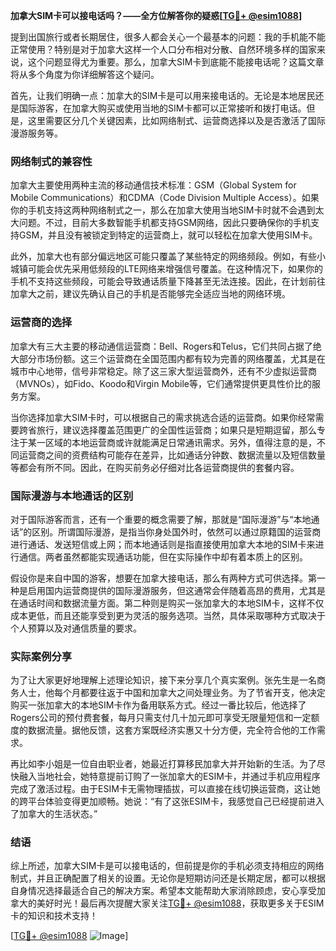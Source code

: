 **加拿大SIM卡可以接电话吗？——全方位解答你的疑惑[[TG💪+ @esim1088](https://t.me/s/esim1088)]**

提到出国旅行或者长期居住，很多人都会关心一个最基本的问题：我的手机能不能正常使用？特别是对于加拿大这样一个人口分布相对分散、自然环境多样的国家来说，这个问题显得尤为重要。那么，加拿大SIM卡到底能不能接电话呢？这篇文章将从多个角度为你详细解答这个疑问。

首先，让我们明确一点：加拿大的SIM卡是可以用来接电话的。无论是本地居民还是国际游客，在加拿大购买或使用当地的SIM卡都可以正常接听和拨打电话。但是，这里需要区分几个关键因素，比如网络制式、运营商选择以及是否激活了国际漫游服务等。

### 网络制式的兼容性

加拿大主要使用两种主流的移动通信技术标准：GSM（Global System for Mobile Communications）和CDMA（Code Division Multiple Access）。如果你的手机支持这两种网络制式之一，那么在加拿大使用当地SIM卡时就不会遇到太大问题。不过，目前大多数智能手机都支持GSM网络，因此只要确保你的手机支持GSM，并且没有被锁定到特定的运营商上，就可以轻松在加拿大使用SIM卡。

此外，加拿大也有部分偏远地区可能只覆盖了某些特定的网络频段。例如，有些小城镇可能会优先采用低频段的LTE网络来增强信号覆盖。在这种情况下，如果你的手机不支持这些频段，可能会导致通话质量下降甚至无法连接。因此，在计划前往加拿大之前，建议先确认自己的手机是否能够完全适应当地的网络环境。

### 运营商的选择

加拿大有三大主要的移动通信运营商：Bell、Rogers和Telus，它们共同占据了绝大部分市场份额。这三个运营商在全国范围内都有较为完善的网络覆盖，尤其是在城市中心地带，信号非常稳定。除了这三家大型运营商外，还有不少虚拟运营商（MVNOs），如Fido、Koodo和Virgin Mobile等，它们通常提供更具性价比的服务方案。

当你选择加拿大SIM卡时，可以根据自己的需求挑选合适的运营商。如果你经常需要跨省旅行，建议选择覆盖范围更广的全国性运营商；如果只是短期逗留，那么专注于某一区域的本地运营商或许就能满足日常通讯需求。另外，值得注意的是，不同运营商之间的资费结构可能存在差异，比如通话分钟数、数据流量以及短信数量等都会有所不同。因此，在购买前务必仔细对比各运营商提供的套餐内容。

### 国际漫游与本地通话的区别

对于国际游客而言，还有一个重要的概念需要了解，那就是“国际漫游”与“本地通话”的区别。所谓国际漫游，是指当你身处国外时，依然可以通过原籍国的运营商进行通话、发送短信或上网；而本地通话则是指直接使用加拿大本地的SIM卡来进行通信。两者虽然都能实现通话功能，但在实际操作中却有着本质上的区别。

假设你是来自中国的游客，想要在加拿大接电话，那么有两种方式可供选择。第一种是启用国内运营商提供的国际漫游服务，但这通常会伴随着高昂的费用，尤其是在通话时间和数据流量方面。第二种则是购买一张加拿大的本地SIM卡，这样不仅成本更低，而且还能享受到更为灵活的服务选项。当然，具体采取哪种方式取决于个人预算以及对通信质量的要求。

### 实际案例分享

为了让大家更好地理解上述理论知识，接下来分享几个真实案例。张先生是一名商务人士，他每个月都要往返于中国和加拿大之间处理业务。为了节省开支，他决定购买一张加拿大的本地SIM卡作为备用联系方式。经过一番比较后，他选择了Rogers公司的预付费套餐，每月只需支付几十加元即可享受无限量短信和一定额度的数据流量。据他反馈，这套方案既经济实惠又十分方便，完全符合他的工作需求。

再比如李小姐是一位自由职业者，她最近打算移民加拿大并开始新的生活。为了尽快融入当地社会，她特意提前订购了一张加拿大的ESIM卡，并通过手机应用程序完成了激活过程。由于ESIM卡无需物理插拔，可以直接在线切换运营商，这让她的跨平台体验变得更加顺畅。她说：“有了这张ESIM卡，我感觉自己已经提前进入了加拿大的生活状态。”

### 结语

综上所述，加拿大SIM卡是可以接电话的，但前提是你的手机必须支持相应的网络制式，并且正确配置了相关的设置。无论你是短期访问还是长期定居，都可以根据自身情况选择最适合自己的解决方案。希望本文能帮助大家消除顾虑，安心享受加拿大的美好时光！最后再次提醒大家关注[TG💪+ @esim1088](https://t.me/s/esim1088)，获取更多关于ESIM卡的知识和技术支持！

[[TG💪+ @esim1088](https://t.me/s/esim1088) ![Image](https://i.postimg.cc/4NQfJmqS/Snipaste-2025-05-13-00-14-12.png)]